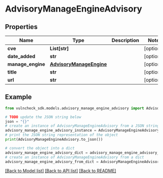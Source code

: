 # AdvisoryManageEngineAdvisory


## Properties

Name | Type | Description | Notes
------------ | ------------- | ------------- | -------------
**cve** | **List[str]** |  | [optional] 
**date_added** | **str** |  | [optional] 
**manage_engine** | [**AdvisoryManageEngine**](AdvisoryManageEngine.md) |  | [optional] 
**title** | **str** |  | [optional] 
**url** | **str** |  | [optional] 

## Example

```python
from vulncheck_sdk.models.advisory_manage_engine_advisory import AdvisoryManageEngineAdvisory

# TODO update the JSON string below
json = "{}"
# create an instance of AdvisoryManageEngineAdvisory from a JSON string
advisory_manage_engine_advisory_instance = AdvisoryManageEngineAdvisory.from_json(json)
# print the JSON string representation of the object
print(AdvisoryManageEngineAdvisory.to_json())

# convert the object into a dict
advisory_manage_engine_advisory_dict = advisory_manage_engine_advisory_instance.to_dict()
# create an instance of AdvisoryManageEngineAdvisory from a dict
advisory_manage_engine_advisory_from_dict = AdvisoryManageEngineAdvisory.from_dict(advisory_manage_engine_advisory_dict)
```
[[Back to Model list]](../README.md#documentation-for-models) [[Back to API list]](../README.md#documentation-for-api-endpoints) [[Back to README]](../README.md)


